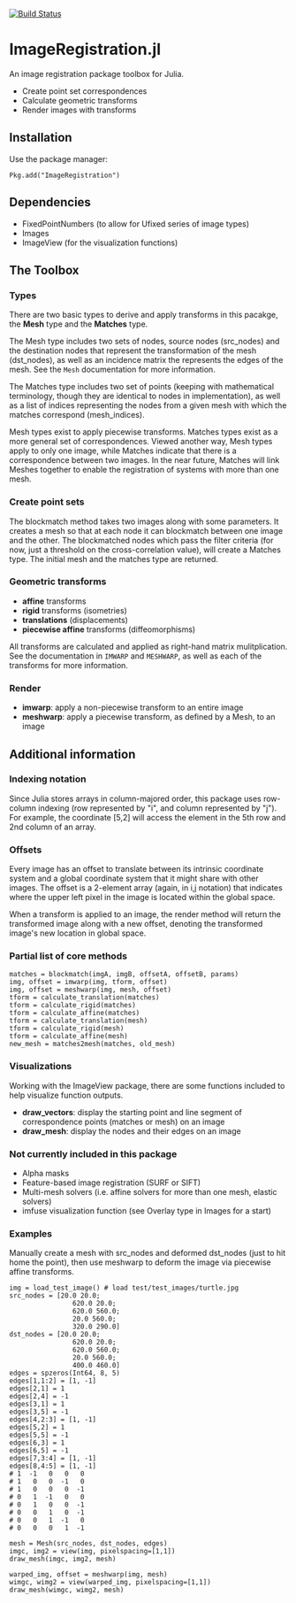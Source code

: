 [![Build Status](https://travis-ci.org/seung-lab/ImageRegistration.svg?branch=master)](https://travis-ci.org/seung-lab/ImageRegistration)

# ImageRegistration.jl
An image registration package toolbox for Julia. 

* Create point set correspondences
* Calculate geometric transforms
* Render images with transforms

## Installation
Use the package manager:
```
Pkg.add("ImageRegistration")
```

## Dependencies
* FixedPointNumbers (to allow for Ufixed series of image types)
* Images 
* ImageView (for the visualization functions)

## The Toolbox
### Types
There are two basic types to derive and apply transforms in this pacakge, the **Mesh** type and the **Matches** type. 

The Mesh type includes two sets of nodes, source nodes (src_nodes) and the destination nodes that represent the transformation of the mesh (dst_nodes), as well as an incidence matrix the represents the edges of the mesh. See the `Mesh` documentation for more information.

The Matches type includes two set of points (keeping with mathematical terminology, though they are identical to nodes in implementation), as well as a list of indices representing the nodes from a given mesh with which the matches correspond (mesh_indices).

Mesh types exist to apply piecewise transforms. Matches types exist as a more general set of correspondences. Viewed another way, Mesh types apply to only one image, while Matches indicate that there is a correspondence between two images. In the near future, Matches will link Meshes together to enable the registration of systems with more than one mesh.

### Create point sets
The blockmatch method takes two images along with some parameters. It creates a mesh so that at each node it can blockmatch between one image and the other. The blockmatched nodes which pass the filter criteria (for now, just a threshold on the cross-correlation value), will create a Matches type. The initial mesh and the matches type are returned.

### Geometric transforms

* **affine** transforms
* **rigid** transforms (isometries)
* **translations** (displacements)
* **piecewise affine** transforms (diffeomorphisms)
 
All transforms are calculated and applied as right-hand matrix mulitplication. See the documentation in `IMWARP` and `MESHWARP`, as well as each of the transforms for more information.

### Render

* **imwarp**: apply a non-piecewise transform to an entire image
* **meshwarp**: apply a piecewise transform, as defined by a Mesh, to an image

## Additional information
### Indexing notation
Since Julia stores arrays in column-majored order, this package uses row-column indexing (row represented by "i", and column represented by "j"). For example, the coordinate [5,2] will access the element in the 5th row and 2nd column of an array.

### Offsets
Every image has an offset to translate between its intrinsic coordinate system and a global coordinate system that it might share with other images. The offset is a 2-element array (again, in i,j notation) that indicates where the upper left pixel in the image is located within the global space.

When a transform is applied to an image, the render method will return the transformed image along with a new offset, denoting the transformed image's new location in global space.

### Partial list of core methods
```
matches = blockmatch(imgA, imgB, offsetA, offsetB, params)
img, offset = imwarp(img, tform, offset)
img, offset = meshwarp(img, mesh, offset)
tform = calculate_translation(matches)
tform = calculate_rigid(matches)
tform = calculate_affine(matches)
tform = calculate_translation(mesh)
tform = calculate_rigid(mesh)
tform = calculate_affine(mesh)
new_mesh = matches2mesh(matches, old_mesh)
```
### Visualizations
Working with the ImageView package, there are some functions included to help visualize function outputs.

* **draw_vectors**: display the starting point and line segment of correspondence points (matches or mesh) on an image
* **draw_mesh**: display the nodes and their edges on an image

### Not currently included in this package
* Alpha masks
* Feature-based image registration (SURF or SIFT)
* Multi-mesh solvers (i.e. affine solvers for more than one mesh, elastic solvers)
* imfuse visualization function (see Overlay type in Images for a start)

### Examples
Manually create a mesh with src_nodes and deformed dst_nodes (just to hit home the point), then use meshwarp to deform the image via piecewise affine transforms.
```
img = load_test_image() # load test/test_images/turtle.jpg
src_nodes = [20.0 20.0;
                620.0 20.0;
                620.0 560.0;
                20.0 560.0;
                320.0 290.0]
dst_nodes = [20.0 20.0;
                620.0 20.0;
                620.0 560.0;
                20.0 560.0;
                400.0 460.0]
edges = spzeros(Int64, 8, 5)
edges[1,1:2] = [1, -1]
edges[2,1] = 1
edges[2,4] = -1
edges[3,1] = 1
edges[3,5] = -1
edges[4,2:3] = [1, -1]
edges[5,2] = 1
edges[5,5] = -1
edges[6,3] = 1
edges[6,5] = -1
edges[7,3:4] = [1, -1]
edges[8,4:5] = [1, -1]
# 1  -1   0   0   0
# 1   0   0  -1   0
# 1   0   0   0  -1
# 0   1  -1   0   0
# 0   1   0   0  -1
# 0   0   1   0  -1
# 0   0   1  -1   0
# 0   0   0   1  -1

mesh = Mesh(src_nodes, dst_nodes, edges)
imgc, img2 = view(img, pixelspacing=[1,1])
draw_mesh(imgc, img2, mesh)

warped_img, offset = meshwarp(img, mesh)
wimgc, wimg2 = view(warped_img, pixelspacing=[1,1])
draw_mesh(wimgc, wimg2, mesh)
```
